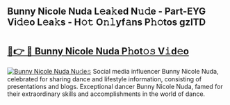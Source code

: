 ## Bunny Nicole Nuda L𝚎a𝚔ed N𝚞𝚍e - Part-EYG Vi𝚍𝚎o L𝚎a𝚔s - H𝚘𝚝 O𝚗𝚕yf𝚊ns P𝚑𝚘tos gzITD

# <h2><a href="http://kfel2sq.oniu.top/?m=Bunny+Nicole+Nuda">🔗👉 🔴 Bunny Nicole Nuda P𝚑ot𝚘𝚜 V𝚒d𝚎o</a></h2>

[![Bunny Nicole Nuda Nu𝚍e𝚜](https://i.imgur.com/0qMVB7G.gif)](http://kfel2sq.oniu.top/?m=Bunny+Nicole+Nuda)
Social media influencer Bunny Nicole Nuda, celebrated for sharing dance and lifestyle information, consisting of presentations and blogs. Exceptional dancer Bunny Nicole Nuda, famed for their extraordinary skills and accomplishments in the world of dance.  
